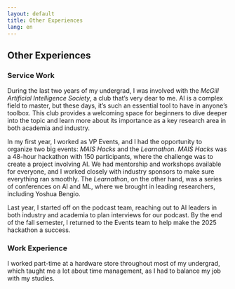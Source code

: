 ```yaml
---
layout: default
title: Other Experiences
lang: en
---
```

## Other Experiences
### Service Work

During the last two years of my undergrad, I was involved with the *McGill Artificial Intelligence Society*, a club that’s very dear to me. AI is a complex field to master, but these days, it’s such an essential tool to have in anyone’s toolbox. This club provides a welcoming space for beginners to dive deeper into the topic and learn more about its importance as a key research area in both academia and industry.

In my first year, I worked as VP Events, and I had the opportunity to organize two big events: *MAIS Hacks* and the *Learnathon*. *MAIS Hacks* was a 48-hour hackathon with 150 participants, where the challenge was to create a project involving AI. We had mentorship and workshops available for everyone, and I worked closely with industry sponsors to make sure everything ran smoothly. The *Learnathon*, on the other hand, was a series of conferences on AI and ML, where we brought in leading researchers, including Yoshua Bengio.

Last year, I started off on the podcast team, reaching out to AI leaders in both industry and academia to plan interviews for our podcast. By the end of the fall semester, I returned to the Events team to help make the 2025 hackathon a success.

### Work Experience 

I worked part-time at a hardware store throughout most of my undergrad, which taught me a lot about time management, as I had to balance my job with my studies.


